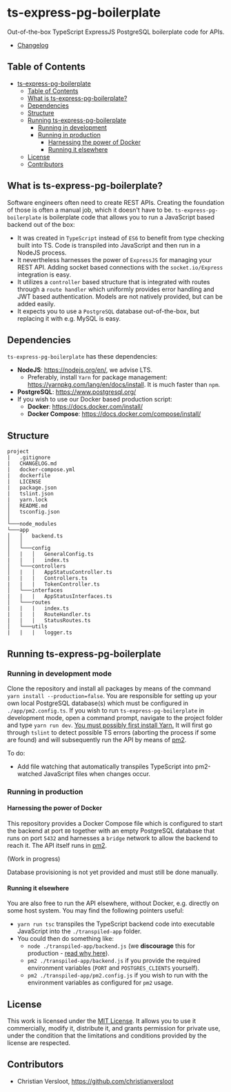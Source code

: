 # ts-express-pg-boilerplate
Out-of-the-box TypeScript ExpressJS PostgreSQL boilerplate code for APIs.

* [Changelog](CHANGELOG.md)

## Table of Contents
- [ts-express-pg-boilerplate](#ts-express-pg-boilerplate)
  * [Table of Contents](#table-of-contents)
  * [What is ts-express-pg-boilerplate?](#what-is-ts-express-pg-boilerplate-)
  * [Dependencies](#dependencies)
  * [Structure](#structure)
  * [Running ts-express-pg-boilerplate](#running-ts-express-pg-boilerplate)
    + [Running in development](#running-in-development)
    + [Running in production](#running-in-production)
      - [Harnessing the power of Docker](#harnessing-the-power-of-docker)
      - [Running it elsewhere](#running-it-elsewhere)
  * [License](#license)
  * [Contributors](#contributors)

## What is ts-express-pg-boilerplate?
Software engineers often need to create REST APIs. Creating the foundation of those is often a manual job, which it doesn't have to be. `ts-express-pg-boilerplate` is boilerplate code that allows you to run a JavaScript based backend out of the box:

* It was created in `TypeScript` instead of `ES6` to benefit from type checking built into TS. Code is transpiled into JavaScript and then run in a NodeJS process.
* It nevertheless harnesses the power of `ExpressJS` for managing your REST API. Adding socket based connections with the `socket.io/Express` integration is easy.
* It utilizes a `controller` based structure that is integrated with routes through a `route handler` which uniformly provides error handling and JWT based authentication. Models are not natively provided, but can be added easily.
* It expects you to use a `PostgreSQL` database out-of-the-box, but replacing it with e.g. MySQL is easy.

## Dependencies
`ts-express-pg-boilerplate` has these dependencies:

* **NodeJS**: https://nodejs.org/en/, we advise LTS.
  * Preferably, install `Yarn` for package management: https://yarnpkg.com/lang/en/docs/install. It is much faster than `npm`.
* **PostgreSQL**: https://www.postgresql.org/
* If you wish to use our Docker based production script:
  * **Docker**: https://docs.docker.com/install/
  * **Docker Compose**: https://docs.docker.com/compose/install/

## Structure
```
project
|   .gitignore
|   CHANGELOG.md
|   docker-compose.yml
|   dockerfile
|   LICENSE
|   package.json
|   tslint.json
|   yarn.lock
│   README.md
│   tsconfig.json
│
└───node_modules
└───app
│   │   backend.ts
│   │
│   └───config
│   |   │   GeneralConfig.ts
|   |   |   index.ts
│   └───controllers
│   |   │   AppStatusController.ts
|   |   |   Controllers.ts
|   |   |   TokenController.ts
│   └───interfaces
|   |   |   AppStatusInterfaces.ts
│   └───routes
|   |   |   index.ts
|   |   |   RouteHandler.ts
|   |   |   StatusRoutes.ts
│   └───utils
|   |   |   logger.ts
```
## Running ts-express-pg-boilerplate
### Running in development mode
Clone the repository and install all packages by means of the command `yarn install --production=false`. You are responsible for setting up your own local PostgreSQL database(s) which must be configured in `./app/pm2.config.ts`.  If you wish to run `ts-express-pg-boilerplate` in development mode, open a command prompt, navigate to the project folder and type `yarn run dev`. [You must possibly first install Yarn.](https://yarnpkg.com/lang/en/docs/install) It will first go through `tslint` to detect possible TS errors (aborting the process if some are found) and will subsequently run the API by means of [pm2](http://pm2.keymetrics.io/docs/usage/environment/).

To do:
* Add file watching that automatically transpiles TypeScript into pm2-watched JavaScript files when changes occur.

### Running in production
#### Harnessing the power of Docker
This repository provides a Docker Compose file which is configured to start the backend at port `80` together with an empty PostgreSQL database that runs on port `5432` and harnesses a `bridge` network to allow the backend to reach it. The API itself runs in [pm2](http://pm2.keymetrics.io/docs/usage/environment/).

(Work in progress)

Database provisioning is not yet provided and must still be done manually.

#### Running it elsewhere
You are also free to run the API elsewhere, without Docker, e.g. directly on some host system. You may find the following pointers useful:
* `yarn run tsc` transpiles the TypeScript backend code into executable JavaScript into the `./transpiled-app` folder.
* You could then do something like:
  * `node ./transpiled-app/backend.js` (we **discourage** this for production - [read why here](https://www.freecodecamp.org/news/you-should-never-ever-run-directly-against-node-js-in-production-maybe-7fdfaed51ec6/)).
  * `pm2 ./transpiled-app/backend.js` if you provide the required environment variables (`PORT` and `POSTGRES_CLIENTS` yourself).
  * `pm2 ./transpiled-app/pm2.config.js` if you wish to run with the environment variables as configured for `pm2` usage.

## License
This work is licensed under the [MIT License](./LICENSE). It allows you to use it commercially, modify it, distribute it, and grants permission for private use, under the condition that the limitations and conditions provided by the license are respected.
## Contributors
* Christian Versloot, https://github.com/christianversloot